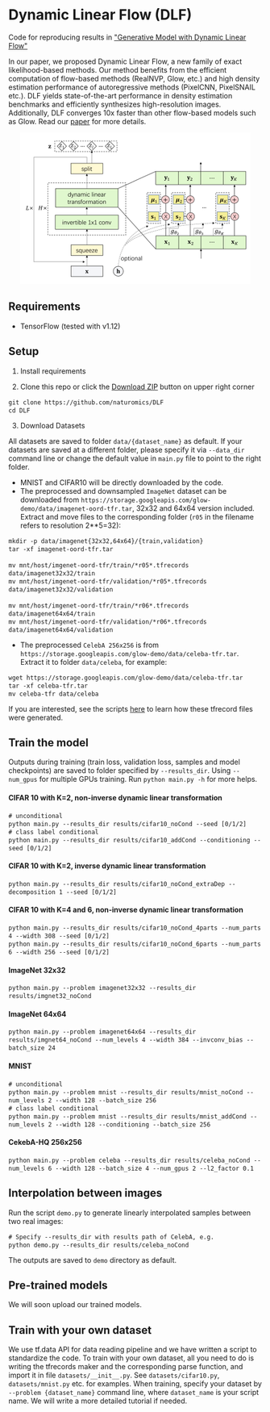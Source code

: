 # Dynamic Linear Flow (DLF)
Code for reproducing results in ["Generative Model with Dynamic Linear Flow"](https://arxiv.org/pdf/1905.03239)

In our paper, we proposed Dynamic Linear Flow, a new family of exact likelihood-based methods. Our method benefits from the efficient
computation of flow-based methods (RealNVP, Glow, etc.) and high density estimation performance of autoregressive methods (PixelCNN, PixelSNAIL etc.). DLF yields state-of-the-art performance in density estimation benchmarks and efficiently synthesizes high-resolution images. Additionally, DLF converges 10x faster than other flow-based models such as Glow.
Read our [paper](https://arxiv.org/pdf/1905.03239) for more details.

<p align="center">
<img src="imgs/DLFArch.png">
</p>

## Requirements

 - TensorFlow (tested with v1.12)


## Setup

1. Install requirements

2. Clone this repo or click the [Download ZIP](https://github.com/naturomics/DLF/archive/master.zip) button on upper right corner
```
git clone https://github.com/naturomics/DLF
cd DLF
```

3. Download Datasets

All datasets are saved to folder `data/{dataset_name}` as default. If your datasets are saved at a different folder,
please specify it via `--data_dir` command line or change the default value in `main.py` file to point to the right folder.

- MNIST and CIFAR10 will be directly downloaded by the code.
- The preprocessed and downsampled `ImageNet` dataset can be downloaded from `https://storage.googleapis.com/glow-demo/data/imagenet-oord-tfr.tar`, 32x32 and 64x64 version included. Extract and move files to the corresponding folder (`r05` in the filename refers to resolution 2**5=32): 
```
mkdir -p data/imagenet{32x32,64x64}/{train,validation}
tar -xf imagenet-oord-tfr.tar

mv mnt/host/imgenet-oord-tfr/train/*r05*.tfrecords data/imagenet32x32/train
mv mnt/host/imgenet-oord-tfr/validation/*r05*.tfrecords data/imagenet32x32/validation

mv mnt/host/imgenet-oord-tfr/train/*r06*.tfrecords data/imagenet64x64/train
mv mnt/host/imgenet-oord-tfr/validation/*r06*.tfrecords data/imagenet64x64/validation
```

- The preprocessed `CelebA 256x256` is from `https://storage.googleapis.com/glow-demo/data/celeba-tfr.tar`. Extract it to folder `data/celeba`, for example:
```
wget https://storage.googleapis.com/glow-demo/data/celeba-tfr.tar
tar -xf celeba-tfr.tar
mv celeba-tfr data/celeba
```

If you are interested, see the scripts [here](https://github.com/openai/glow/tree/master/data_loaders/generate_tfr) to learn how these tfrecord files were generated.


## Train the model
Outputs during training (train loss, validation loss, samples and model checkpoints) are saved to folder specified by `--results_dir`.
Using `--num_gpus` for multiple GPUs training. Run `python main.py -h` for more helps.


#### CIFAR 10 with K=2, non-inverse dynamic linear transformation
```
# unconditional
python main.py --results_dir results/cifar10_noCond --seed [0/1/2]
# class label conditional
python main.py --results_dir results/cifar10_addCond --conditioning --seed [0/1/2]
```

#### CIFAR 10 with K=2, inverse dynamic linear transformation
```
python main.py --results_dir results/cifar10_noCond_extraDep --decomposition 1 --seed [0/1/2]
```

#### CIFAR 10 with K=4 and 6, non-inverse dynamic linear transformation
```
python main.py --results_dir results/cifar10_noCond_4parts --num_parts 4 --width 308 --seed [0/1/2]
python main.py --results_dir results/cifar10_noCond_6parts --num_parts 6 --width 256 --seed [0/1/2]
```

#### ImageNet 32x32
```
python main.py --problem imagenet32x32 --results_dir results/imgnet32_noCond
```

#### ImageNet 64x64
```
python main.py --problem imagenet64x64 --results_dir results/imgnet64_noCond --num_levels 4 --width 384 --invconv_bias --batch_size 24
```

#### MNIST
```
# unconditional
python main.py --problem mnist --results_dir results/mnist_noCond --num_levels 2 --width 128 --batch_size 256
# class label conditional
python main.py --problem mnist --results_dir results/mnist_addCond --num_levels 2 --width 128 --conditioning --batch_size 256
```

#### CekebA-HQ 256x256
```
python main.py --problem celeba --results_dir results/celeba_noCond --num_levels 6 --width 128 --batch_size 4 --num_gpus 2 --l2_factor 0.1
```

## Interpolation between images

Run the script `demo.py` to generate linearly interpolated samples between two real images:
```
# Specify --results_dir with results path of CelebA, e.g.
python demo.py --results_dir results/celeba_noCond
```
The outputs are saved to `demo` directory as default.

## Pre-trained models
We will soon upload our trained models.

## Train with your own dataset 
We use tf.data API for data reading pipeline and we have written a script to standardize the code. To train with your own dataset,
all you need to do is writing the tfrecords maker and the corresponding parse function, and import it in file `datasets/__init__.py`.
See `datasets/cifar10.py`, `datasets/mnist.py` etc. for examples. When training, specify your dataset by `--problem {dataset_name}`
 command line, where `dataset_name` is your script name. We will write a more detailed tutorial if needed.
